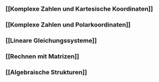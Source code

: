 ### [[Komplexe Zahlen und Kartesische Koordinaten]]
### [[Komplexe Zahlen und Polarkoordinaten]]
### [[Lineare Gleichungssysteme]]
### [[Rechnen mit Matrizen]]
### [[Algebraische Strukturen]]